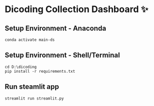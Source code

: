 # Dicoding Collection Dashboard ✨

## Setup Environment - Anaconda
```
conda activate main-ds
```
## Setup Environment - Shell/Terminal
```
cd D:\dicoding
pip install -r requirements.txt
```

## Run steamlit app
```
streamlit run streamlit.py
```
